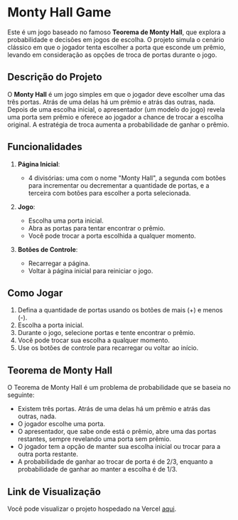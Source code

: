 # Monty Hall Game

Este é um jogo baseado no famoso **Teorema de Monty Hall**, que explora a probabilidade e decisões em jogos de escolha. O projeto simula o cenário clássico em que o jogador tenta escolher a porta que esconde um prêmio, levando em consideração as opções de troca de portas durante o jogo.

## Descrição do Projeto

O **Monty Hall** é um jogo simples em que o jogador deve escolher uma das três portas. Atrás de uma delas há um prêmio e atrás das outras, nada. Depois de uma escolha inicial, o apresentador (um modelo do jogo) revela uma porta sem prêmio e oferece ao jogador a chance de trocar a escolha original. A estratégia de troca aumenta a probabilidade de ganhar o prêmio.

## Funcionalidades

1. **Página Inicial**: 
   - 4 divisórias: uma com o nome "Monty Hall", a segunda com botões para incrementar ou decrementar a quantidade de portas, e a terceira com botões para escolher a porta selecionada.
   
2. **Jogo**:
   - Escolha uma porta inicial.
   - Abra as portas para tentar encontrar o prêmio.
   - Você pode trocar a porta escolhida a qualquer momento.

3. **Botões de Controle**:
   - Recarregar a página.
   - Voltar à página inicial para reiniciar o jogo.

## Como Jogar

1. Defina a quantidade de portas usando os botões de mais (+) e menos (-).
2. Escolha a porta inicial.
3. Durante o jogo, selecione portas e tente encontrar o prêmio.
4. Você pode trocar sua escolha a qualquer momento.
5. Use os botões de controle para recarregar ou voltar ao início.

## Teorema de Monty Hall

O Teorema de Monty Hall é um problema de probabilidade que se baseia no seguinte:

- Existem três portas. Atrás de uma delas há um prêmio e atrás das outras, nada.
- O jogador escolhe uma porta.
- O apresentador, que sabe onde está o prêmio, abre uma das portas restantes, sempre revelando uma porta sem prêmio.
- O jogador tem a opção de manter sua escolha inicial ou trocar para a outra porta restante.
- A probabilidade de ganhar ao trocar de porta é de 2/3, enquanto a probabilidade de ganhar ao manter a escolha é de 1/3.

## Link de Visualização

Você pode visualizar o projeto hospedado na Vercel [aqui](https://montyhall-three.vercel.app/).
